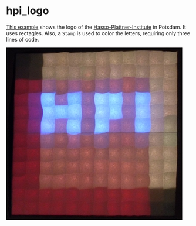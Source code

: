 hpi_logo
========

[This example](hpi_logo.ino) shows the logo of the [Hasso-Plattner-Institute](https://hpi.de) in Potsdam. It uses rectagles. Also, a `Stamp` is used to color the letters, requiring only three lines of code.

![hpi_logo.jpg](hpi_logo.jpg)
